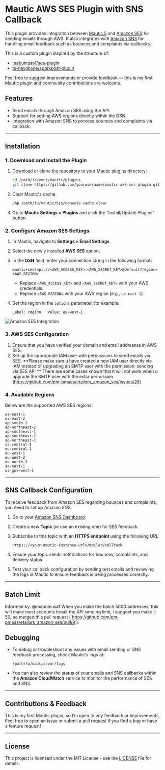 
# Mautic AWS SES Plugin with SNS Callback

This plugin provides integration between [Mautic 5](https://www.mautic.org) and [Amazon SES](https://aws.amazon.com/ses/) for sending emails through AWS. It also integrates with [Amazon SNS](https://aws.amazon.com/sns/) for handling email feedback such as bounces and complaints via callbacks.

This is a custom plugin inspired by the structure of:
- [mabumusa1/ses-plugin](https://github.com/mabumusa1/ses-plugin)
- [ts-navghane/sparkpost-plugin](https://github.com/ts-navghane/sparkpost-plugin)

Feel free to suggest improvements or provide feedback — this is my first Mautic plugin and community contributions are welcome.

## Features
- Send emails through Amazon SES using the API.
- Support for setting AWS regions directly within the DSN.
- Integration with Amazon SNS to process bounces and complaints via callback.

---

## Installation

### 1. Download and Install the Plugin

1. Download or clone the repository to your Mautic plugins directory:

   ```bash
   cd /path/to/your/mautic/plugins
   git clone https://github.com/yourusername/mautic-aws-ses-plugin.git AmazonSesBundle
   ```

2. Clear Mautic's cache:
   
   ```bash
   php /path/to/mautic/bin/console cache:clear
   ```

3. Go to **Mautic Settings > Plugins** and click the "Install/Update Plugins" button.

### 2. Configure Amazon SES Settings

1. In Mautic, navigate to **Settings > Email Settings**.
2. Select the newly installed **AWS SES** option.
3. In the **DSN** field, enter your connection string in the following format:

   ```text
   mautic+ses+api://<AWS_ACCESS_KEY>:<AWS_SECRET_KEY>@default?region=<AWS_REGION>
   ```

   - Replace `<AWS_ACCESS_KEY>` and `<AWS_SECRET_KEY>` with your AWS credentials.
   - Replace `<AWS_REGION>` with your AWS region (e.g., `us-east-1`).

4. Set the region in the `options` parameter, for example:

   ```text
   Label: region   Value: eu-west-1
   ```
![Amazon SES Integration](https://github.com/pm-pmaas/etailors_amazon_ses/blob/1.0.1/Assets/img/mautic-ses-dsn.png)


### 3. AWS SES Configuration

1. Ensure that you have verified your domain and email addresses in AWS SES.
2. Set up the appropriate IAM user with permissions to send emails via SES.  **Please make sure u have created a new IAM user directly
via IAM instead of upgrading an SMTP user with the permission: sending via SES API **
There are some cases known that it will not work when u upgrade the SMTP user with the extra permission
(https://github.com/pm-pmaas/etailors_amazon_ses/issues/28)

### 4. Available Regions

Below are the supported AWS SES regions:

```
us-east-1
us-east-2
ap-south-1
ap-northeast-2
ap-southeast-1
ap-southeast-2
ap-northeast-1
ca-central-1
eu-central-1
eu-west-1
eu-west-2
eu-north-1
sa-east-1
us-gov-west-1
```

---

## SNS Callback Configuration

To receive feedback from Amazon SES regarding bounces and complaints, you need to set up Amazon SNS.

1. Go to your [Amazon SNS Dashboard](https://console.aws.amazon.com/sns/v3/home).
2. Create a new **Topic** (or use an existing one) for SES feedback.
3. Subscribe to this topic with an **HTTPS endpoint** using the following URL:

   ```text
   https://<your-mautic-instance-url>/mailer/callback
   ```

4. Ensure your topic sends notifications for bounces, complaints, and delivery status.
5. Test your callback configuration by sending test emails and reviewing the logs in Mautic to ensure feedback is being processed correctly.

---

## Batch Limit

Informed by: @mabumusa1 When you make the batch 5000 addresses, this will make most accounts break the API sending limit, I suggest you make it 50, so merged 
this pull request ( https://github.com/pm-pmaas/etailors_amazon_ses/pull/8 ).

## Debugging

- To debug or troubleshoot any issues with email sending or SNS feedback processing, check Mautic's logs at:
  
  ```
  /path/to/mautic/var/logs
  ```

- You can also review the status of your emails and SNS callbacks within the **Amazon CloudWatch** service to monitor the performance of SES and SNS.

---

## Contributions & Feedback

This is my first Mautic plugin, so I’m open to any feedback or improvements. Feel free to open an issue or submit a pull request if you find a bug or have a feature request!

---

## License

This project is licensed under the MIT License - see the [LICENSE](LICENSE) file for details.
